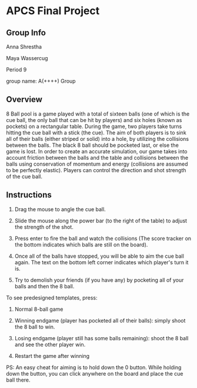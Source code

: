 # APCS Final Project
## Group Info
Anna Shrestha

Maya Wassercug

Period 9

group name: A(++++) Group

## Overview
8 Ball pool is a game played with a total of sixteen balls (one of which is the cue ball, the only ball that can be hit by players) and six holes (known as pockets) on a rectangular table. During the game, two players take turns hitting the cue ball with a stick (the cue). The aim of both players is to sink all of their balls (either striped or solid) into a hole, by utilizing the collisions between the balls. The black 8 ball should be pocketed last, or else the game is lost. In order to create an accurate simulation, our game takes into account friction between the balls and the table and collisions between the balls using conservation of momentum and energy (collisions are assumed to be perfectly elastic). Players can control the direction and shot strength of the cue ball.

## Instructions

1. Drag the mouse to angle the cue ball.

2. Slide the mouse along the power bar (to the right of the table) to adjust the strength of the shot.

3. Press enter to fire the ball and watch the collisions (The score tracker on the bottom indicates which balls are still on the board).

4. Once all of the balls have stopped, you will be able to aim the cue ball again. The text on the bottom left corner indicates which player's turn it is.

5. Try to demolish your friends (if you have any) by pocketing all of your balls and then the 8 ball.

To see predesigned templates, press:

1. Normal 8-ball game

2. Winning endgame (player has pocketed all of their balls): simply shoot the 8 ball to win.

3. Losing endgame (player still has some balls remaining): shoot the 8 ball and see the other player win.

4. Restart the game after winning

PS: An easy cheat for aiming is to hold down the 0 button. While holding down the button, you can click anywhere on the board and place the cue ball there.
